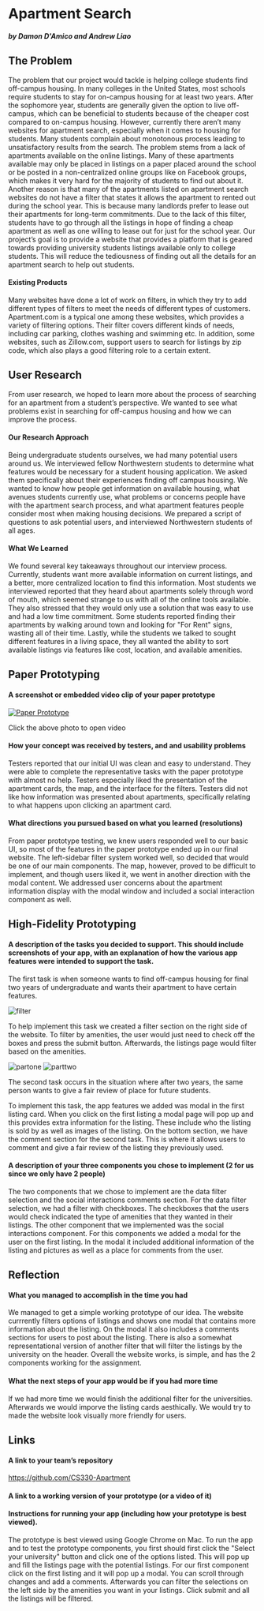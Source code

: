 # Apartment Search
##### by Damon D'Amico and Andrew Liao
## The Problem
The problem that our project would tackle is helping college students find off-campus housing. In many colleges in the United States, most schools require students to stay for on-campus housing for at least two years. After the sophomore year, students are generally given the option to live off-campus, which can be beneficial to students because of the cheaper cost compared to on-campus housing. However, currently there aren’t many websites for apartment search, especially when it comes to housing for students. Many students complain about monotonous process leading to unsatisfactory results from the search. The problem stems from a lack of apartments available on the online listings. Many of these apartments available may only be placed in listings on a paper placed around the school or be posted in a non-centralized online groups like on Facebook groups, which makes it very hard for the majority of students to find out about it. Another reason is that many of the apartments listed on apartment search websites do not have a filter that states it allows the apartment to rented out during the school year. This is because many landlords prefer to lease out their apartments for long-term commitments. Due to the lack of this filter, students have to go through all the listings in hope of finding a cheap apartment as well as one willing to lease out for just for the school year. Our project’s goal is to provide a website that provides a platform that is geared towards providing university students listings available only to college students. This will reduce the tediousness of finding out all the details for an apartment search to help out students.  
#### Existing Products
Many websites have done a lot of work on filters, in which they try to add different types of filters to meet the needs of different types of customers. Apartment.com is a typical one among these websites, which provides a variety of filtering options. Their filter covers different kinds of needs, including car parking, clothes washing and swimming etc. In addition, some websites, such as Zillow.com, support users to search for listings by zip code, which also plays a good filtering role to a certain extent.
## User Research
From user research, we hoped to learn more about the process of searching for an apartment from a student’s perspective. We wanted to see what problems exist in searching for off-campus housing and how we can improve the process.
#### Our Research Approach
Being undergraduate students ourselves, we had many potential users around us. We interviewed fellow Northwestern students to determine what features would be necessary for a student housing application. We asked them specifically about their experiences finding off campus housing. We wanted to know how people get information on available housing, what avenues students currently use, what problems or concerns people have with the apartment search process, and what apartment features people consider most when making housing decisions. We prepared a script of questions to ask potential users, and interviewed Northwestern students of all ages.
#### What We Learned
We found several key takeaways throughout our interview process. Currently, students want more available information on current listings, and a better, more centralized location to find this information. Most students we interviewed reported that they heard about apartments solely through word of mouth, which seemed strange to us with all of the online tools available. They also stressed that they would only use a solution that was easy to use and had a low time commitment. Some students reported finding their apartments by walking around town and looking for "For Rent" signs, wasting all of their time. Lastly, while the students we talked to sought different features in a living space, they all wanted the ability to sort available listings via features like cost, location, and available amenities.
## Paper Prototyping
#### A screenshot or embedded video clip of your paper prototype
[![Paper Prototype](http://img.youtube.com/vi/KToKIlngCkc/0.jpg)](https://www.youtube.com/watch?v=KToKIlngCkc "Paper Prototype")

Click the above photo to open video
#### How your concept was received by testers, and and usability problems
Testers reported that our initial UI was clean and easy to understand. They were able to complete the representative tasks with the paper prototype with almost no help. Testers especially liked the presentation of the apartment cards, the map, and the interface for the filters. Testers did not like how information was presented about apartments, specifically relating to what happens upon clicking an apartment card.

#### What directions you pursued based on what you learned (resolutions)
From paper prototype testing, we knew users responded well to our basic UI, so most of the features in the paper prototype ended up in our final website. The left-sidebar filter system worked well, so decided that would be one of our main components. The map, however, proved to be difficult to implement, and though users liked it, we went in another direction with the modal content. We addressed user concerns about the apartment information display with the modal window and included a social interaction component as well.

## High-Fidelity Prototyping
#### A description of the tasks you decided to support. This should include screenshots of your app, with an explanation of how the various app features were intended to support the task.
The first task is when someone wants to find off-campus housing for final two years of undergraduate and wants their apartment to have certain features.

![filter](filter.png)

To help implement this task we created a filter section on the right side of the website. To filter by amenities, the user would just need to check off the boxes and press the submit button. Afterwards, the listings page would filter based on the amenities.

![partone](partone.png)
![parttwo](parttwo.png)

The second task occurs in the situation where after two years, the same person wants to give a fair review of place for future students.



To implement this task, the app features we added was modal in the first listing card. When you click on the first listing a modal page will pop up and this provides extra information for the listing. These include who the listing is sold by as well as images of the listing. On the bottom section, we have the comment section for the second task. This is where it allows users to comment and give a fair review of the listing they previously used.

#### A description of your three components you chose to implement (2 for us since we only have 2 people)
The two components that we chose to implement are the data filter selection and the social interactions comments section. For the data filter selection, we had a filter with checkboxes. The checkboxes that the users would check indicated the type of amenities that they wanted in their listings. The other component that we implemented was the social interactions component. For this components we added a modal for the user on the first listing. In the modal it included additional information of the listing and pictures as well as a place for comments from the user.
## Reflection
#### What you managed to accomplish in the time you had
We managed to get a simple working prototype of our idea. The website currrently filters options of listings and shows one modal that contains more information about the listing. On the modal it also includes a comments sections for users to post about the listing. There is also a somewhat representational version of another filter that will filter the listings by the university on the header. Overall the website works, is simple,  and has the 2 components working for the assignment.
#### What the next steps of your app would be if you had more time
If we had more time we would finish the additional filter for the universities. Afterwards we would imporve the listing cards aesthically. We would try to made the website look visually more friendly for users.
## Links
#### A link to your team’s repository
https://github.com/CS330-Apartment
#### A link to a working version of your prototype (or a video of it)



#### Instructions for running your app (including how your prototype is best viewed).
The prototype is best viewed using Google Chrome on Mac. To run the app and to test the prototype components, you first should first click the "Select your university" button and click one of the options listed. This will pop up and fill the listings page with the potential listings. For our first component click on the first listing and it will pop up a modal. You can scroll through changes and add a comments. Afterwards you can filter the selections on the left side  by the amenities you want in your listings. Click submit and all the listings will be filtered.
